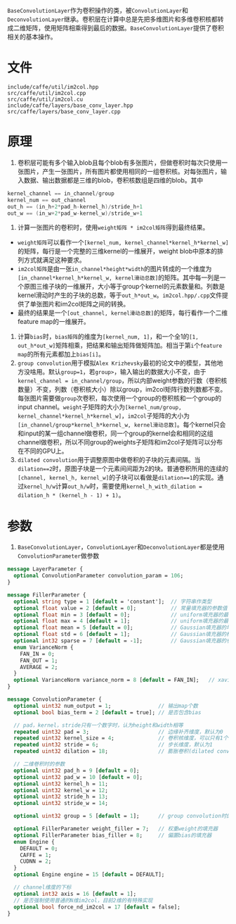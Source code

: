 `BaseConvolutionLayer`作为卷积操作的类，被`ConvolutionLayer`和`DeconvolutionLayer`继承。卷积层在计算中总是先把多维图片和多维卷积核都转成二维矩阵，使用矩阵相乘得到最后的数据。`BaseConvolutionLayer`提供了卷积相关的基本操作。

# 文件
```
include/caffe/util/im2col.hpp
src/caffe/util/im2col.cpp
src/caffe/util/im2col.cu
include/caffe/layers/base_conv_layer.hpp
src/caffe/layers/base_conv_layer.cpp
```

# 原理
1. 卷积层可能有多个输入blob且每个blob有多张图片，但做卷积时每次只使用一张图片，产生一张图片，所有图片都使用相同的一组卷积核。对每张图片，输入数据、输出数据都是三维的blob，卷积核数组是四维的blob。其中
```cpp
kernel_channel == in_channel/group
kernel_num == out_channel
out_h == (in_h+2*pad_h-kernel_h)/stride_h+1
out_w == (in_w+2*pad_w-kernel_w)/stride_w+1
```
1. 计算一张图片的卷积时，使用`weight矩阵 * im2col矩阵`得到最终结果。
  * `weight矩阵`可以看作一个`[kernel_num, kernel_channel*kernel_h*kernel_w]`的矩阵，每行是一个完整的三维kernel的一维展开，weight blob中原本的排列方式就满足这种要求。
  * `im2col矩阵`是由一张`in_channel*height*width`的图片转成的一个维度为`[in_channel*kernel_h*kernel_w, kernel滑动总数]`的矩阵。其中每一列是一个原图三维子块的一维展开，大小等于group个kernel的元素数量和。列数是kernel滑动时产生的子块的总数，等于`out_h*out_w`。`im2col.hpp/.cpp`文件提供了单张图片和im2col矩阵之间的转换。
  * 最终的结果是一个`[out_channel, kernel滑动总数]`的矩阵，每行看作一个二维feature map的一维展开。
1. 计算`bias`时，`bias矩阵`的维度为`[kernel_num, 1]`，和一个全1的`[1, out_h*out_w]`矩阵相乘，把结果和输出矩阵做矩阵加。相当于第`i`个`feature map`的所有元素都加上`bias[i]`。
1. `group convolution`用于模拟`Alex Krizhevsky`最初的论文中的模型，其他地方没啥用。默认`group=1`，若`group>`，输入输出的数据大小不变，由于`kernel_channel = in_channel/group`，所以内部weight参数的行数（卷积核数量）不变，列数（卷积核大小）除以group，im2col矩阵行数列数都不变。每张图片需要做`group`次卷积，每次使用一个group的卷积核和一个group的input channel。`weight`子矩阵的大小为`[kernel_num/group, kernel_channel*kernel_h*kernel_w]`，`im2col`子矩阵的大小为`[in_channel/group*kernel_h*kernel_w, kernel滑动总数]`。每个kernel只会和input的某一组channel做卷积，同一个group的kernel会和相同的这组channel做卷积，所以不同group的weights子矩阵和im2col子矩阵可以分布在不同的GPU上。
1. `dilated convolution`用于调整原图中做卷积的子块的元素间隔。当`dilation==2`时，原图子块是一个元素间间距为2的块。普通卷积所用的连续的`[channel, kernel_h, kernel_w]`的子块可以看做是`dilation==1`的实现。通过`kernel_h/w`计算`out_h/w`时，需要使用`kernel_h_with_dilation = dilation_h * (kernel_h - 1) + 1)`。

# 参数
1. `BaseConvolutionLayer`，`ConvolutionLayer`和`DeconvolutionLayer`都是使用`ConvolutionParameter`做参数

```protobuf
message LayerParameter {
  optional ConvolutionParameter convolution_param = 106;
}

message FillerParameter {
  optional string type = 1 [default = 'constant'];  // 字符串作类型
  optional float value = 2 [default = 0];           // 常量填充器的参数值
  optional float min = 3 [default = 0];             // uniform填充器的最小值参数
  optional float max = 4 [default = 1];             // uniform填充器的最大值参数
  optional float mean = 5 [default = 0];            // Gaussian填充器的均值参数
  optional float std = 6 [default = 1];             // Gaussian填充器的标准差参数
  optional int32 sparse = 7 [default = -1];         // Gaussian填充器的参数
  enum VarianceNorm {
    FAN_IN = 0;
    FAN_OUT = 1;
    AVERAGE = 2;
  }
  optional VarianceNorm variance_norm = 8 [default = FAN_IN];   // xavier,msra填充器的参数
}

message ConvolutionParameter {
  optional uint32 num_output = 1;               // 输出map个数
  optional bool bias_term = 2 [default = true]; // 是否包含bias

  // pad，kernel，stride只有一个数字时，认为height和width相等
  repeated uint32 pad = 3;                      // 边缘补齐维度，默认为0
  repeated uint32 kernel_size = 4;              // 卷积核维度，可以只有1个或和图片的维度数相同个
  repeated uint32 stride = 6;                   // 步长维度，默认为1
  repeated uint32 dilation = 18;                // 膨胀卷积(dilated convolution)参数，默认为1

  // 二维卷积时的参数
  optional uint32 pad_h = 9 [default = 0];
  optional uint32 pad_w = 10 [default = 0];
  optional uint32 kernel_h = 11;
  optional uint32 kernel_w = 12;
  optional uint32 stride_h = 13;
  optional uint32 stride_w = 14;

  optional uint32 group = 5 [default = 1];      // group convolution时的组数

  optional FillerParameter weight_filler = 7;   // 权重weight的填充器
  optional FillerParameter bias_filler = 8;     // 偏置bias的填充器
  enum Engine {
    DEFAULT = 0;
    CAFFE = 1;
    CUDNN = 2;
  }
  optional Engine engine = 15 [default = DEFAULT];

  // channel维度的下标
  optional int32 axis = 16 [default = 1];
  // 是否强制使用普通的N维im2col，目前2维的有特殊实现
  optional bool force_nd_im2col = 17 [default = false];
}
```
